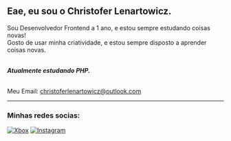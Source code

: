 ## Eae, eu sou o Christofer Lenartowicz.

Sou Desenvolvedor Frontend a 1 ano, e estou sempre estudando coisas novas!
<br> Gosto de usar minha criatividade, e estou sempre disposto a aprender coisas novas.

<br> __*Atualmente estudando PHP.*__

<br> Meu Email:
<a href="mailto:christoferlenartowiz@outlook.com">christoferlenartowicz@outlook.com</a>

<hr>

### Minhas redes socias:
[![Xbox](https://img.shields.io/badge/Xbox-107C10?style=for-the-badge&logo=xbox&logoColor=white)](https://account.xbox.com/pt-br/profile?gamertag=lIyANDR3WyIl)
[![Instagram](https://img.shields.io/badge/Instagram-E4405F?style=for-the-badge&logo=instagram&logoColor=white)](https://www.instagram.com/christofer.lenartowicz)
